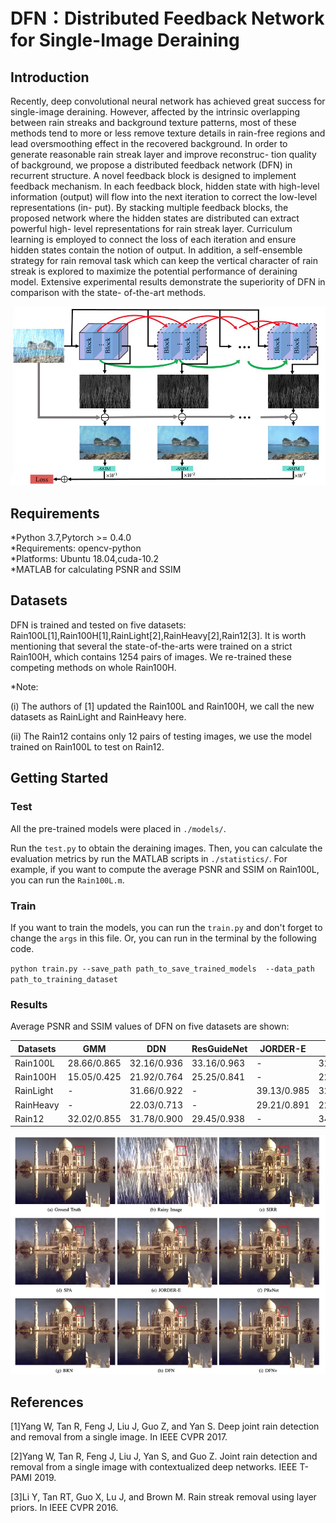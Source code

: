 # DFN：Distributed Feedback Network for Single-Image  Deraining

## Introduction 
Recently, deep convolutional neural network has achieved great success for single-image deraining. However, affected by the intrinsic overlapping between rain streaks and background texture patterns, most of these methods tend to more or less remove texture details in rain-free regions and lead oversmoothing effect in the recovered background. In order to generate reasonable rain streak layer and improve reconstruc- tion quality of background, we propose a distributed feedback network (DFN) in recurrent structure. A novel feedback block is designed to implement feedback mechanism. In each feedback block, hidden state with high-level information (output) will flow into the next iteration to correct the low-level representations (in- put). By stacking multiple feedback blocks, the proposed network where the hidden states are distributed can extract powerful high- level representations for rain streak layer. Curriculum learning is employed to connect the loss of each iteration and ensure hidden states contain the notion of output. In addition, a self-ensemble strategy for rain removal task which can keep the vertical character of rain streak is explored to maximize the potential performance of deraining model. Extensive experimental results demonstrate the superiority of DFN in comparison with the state- of-the-art methods.

![image](https://github.com/Hang-Z/DFN/blob/master/Images/structure.png)

## Requirements

*Python 3.7,Pytorch >= 0.4.0  
*Requirements: opencv-python  
*Platforms: Ubuntu 18.04,cuda-10.2  
*MATLAB for calculating PSNR and SSIM 

## Datasets
DFN is trained and tested on five datasets: Rain100L[1],Rain100H[1],RainLight[2],RainHeavy[2],Rain12[3]. It is worth mentioning that several the state-of-the-arts were trained on a strict Rain100H, which contains 1254 pairs of images. We re-trained these competing methods on whole Rain100H.

*Note: 

(i) The authors of [1] updated the Rain100L and Rain100H, we call the new datasets as RainLight and RainHeavy here.

(ii) The Rain12 contains only 12 pairs of testing images, we use the model trained on Rain100L to test on Rain12.

## Getting Started
### Test
All the pre-trained models were placed in `./models/`.

Run the `test.py` to obtain the deraining images. Then, you can calculate the evaluation metrics by run the MATLAB scripts in `./statistics/`. For example, if you want to compute the average PSNR and SSIM on Rain100L, you can run the `Rain100L.m`.

### Train
If you want to train the models, you can run the `train.py` and don't forget to change the `args` in this file. Or, you can run in the terminal by the following code.

`python train.py --save_path path_to_save_trained_models  --data_path path_to_training_dataset`

### Results

Average PSNR and SSIM values of DFN on five datasets are shown:


Datasets | GMM|DDN| ResGuideNet|JORDER-E|SSIR|PReNet|BRN|MSPFN|DFN|DFN+
----|----|----|----|----|----|----|----|----|----|----
Rain100L|28.66/0.865|32.16/0.936|33.16/0.963|-|32.37/0.926|37.48/0.979|38.16/0.982|37.5839/0.9784|39.22/0.985|39.85/0.987
Rain100H|15.05/0.425|21.92/0.764|25.25/0.841|-|22.47/0.716|29.62/0.901|30.73/0.916|30.8239/0.9055|31.40/0.926|31.81/0.930
RainLight|-|31.66/0.922|-|39.13/0.985|32.20/0.929|37.93/0.983|38.86/0.985|39.7540/0.9862|39.53/0.987|40.12/0.988
RainHeavy|-|22.03/0.713|-|29.21/0.891|22.17/0.719|29.36/0.903|30.27/0.917|30.7112/0.9129|31.07/0.927|31.47/0.931
Rain12|32.02/0.855|31.78/0.900|29.45/0.938|-|34.02/0.935|36.66/0.961|36.74/0.959|35.7780/0.9514|37.19/0.961|37.55/0.963



![image](https://github.com/Hang-Z/DFN/blob/master/Images/results.png)

## References
[1]Yang W, Tan R, Feng J, Liu J, Guo Z, and Yan S. Deep joint rain detection and removal from a single image. In IEEE CVPR 2017.

[2]Yang W, Tan R, Feng J, Liu J, Yan S, and Guo Z. Joint rain detection and removal from a single image with contextualized deep networks. IEEE T-PAMI 2019.

[3]Li Y, Tan RT, Guo X, Lu J, and Brown M. Rain streak removal using layer priors. In IEEE CVPR 2016.
